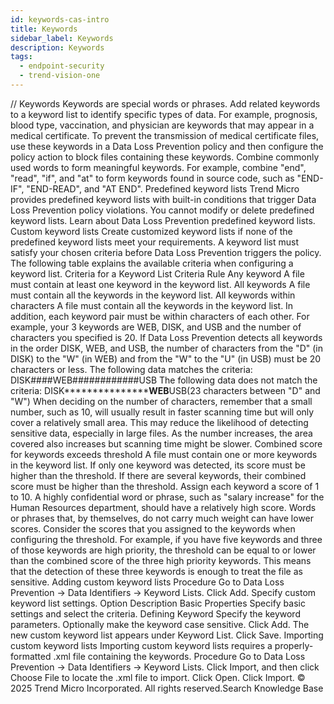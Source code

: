 ```yaml
---
id: keywords-cas-intro
title: Keywords
sidebar_label: Keywords
description: Keywords
tags:
  - endpoint-security
  - trend-vision-one
---
```


/*<![CDATA[*/ $('#title').html($('meta[name=map-description]').attr('content')); /*]]>*/ Keywords Keywords are special words or phrases. Add related keywords to a keyword list to identify specific types of data. For example, prognosis, blood type, vaccination, and physician are keywords that may appear in a medical certificate. To prevent the transmission of medical certificate files, use these keywords in a Data Loss Prevention policy and then configure the policy action to block files containing these keywords. Combine commonly used words to form meaningful keywords. For example, combine "end", "read", "if", and "at" to form keywords found in source code, such as "END-IF", "END-READ", and "AT END". Predefined keyword lists Trend Micro provides predefined keyword lists with built-in conditions that trigger Data Loss Prevention policy violations. You cannot modify or delete predefined keyword lists. Learn about Data Loss Prevention predefined keyword lists. Custom keyword lists Create customized keyword lists if none of the predefined keyword lists meet your requirements. A keyword list must satisfy your chosen criteria before Data Loss Prevention triggers the policy. The following table explains the available criteria when configuring a keyword list. Criteria for a Keyword List Criteria Rule Any keyword A file must contain at least one keyword in the keyword list. All keywords A file must contain all the keywords in the keyword list. All keywords within <x> characters A file must contain all the keywords in the keyword list. In addition, each keyword pair must be within <x> characters of each other. For example, your 3 keywords are WEB, DISK, and USB and the number of characters you specified is 20. If Data Loss Prevention detects all keywords in the order DISK, WEB, and USB, the number of characters from the "D" (in DISK) to the "W" (in WEB) and from the "W" to the "U" (in USB) must be 20 characters or less. The following data matches the criteria: DISK####WEB############USB The following data does not match the criteria: DISK*******************WEB****USB(23 characters between "D" and "W") When deciding on the number of characters, remember that a small number, such as 10, will usually result in faster scanning time but will only cover a relatively small area. This may reduce the likelihood of detecting sensitive data, especially in large files. As the number increases, the area covered also increases but scanning time might be slower. Combined score for keywords exceeds threshold A file must contain one or more keywords in the keyword list. If only one keyword was detected, its score must be higher than the threshold. If there are several keywords, their combined score must be higher than the threshold. Assign each keyword a score of 1 to 10. A highly confidential word or phrase, such as "salary increase" for the Human Resources department, should have a relatively high score. Words or phrases that, by themselves, do not carry much weight can have lower scores. Consider the scores that you assigned to the keywords when configuring the threshold. For example, if you have five keywords and three of those keywords are high priority, the threshold can be equal to or lower than the combined score of the three high priority keywords. This means that the detection of these three keywords is enough to treat the file as sensitive. Adding custom keyword lists Procedure Go to Data Loss Prevention → Data Identifiers → Keyword Lists. Click Add. Specify custom keyword list settings. Option Description Basic Properties Specify basic settings and select the criteria. Defining Keyword Specify the keyword parameters. Optionally make the keyword case sensitive. Click Add. The new custom keyword list appears under Keyword List. Click Save. Importing custom keyword lists Importing custom keyword lists requires a properly-formatted .xml file containing the keywords. Procedure Go to Data Loss Prevention → Data Identifiers → Keyword Lists. Click Import, and then click Choose File to locate the .xml file to import. Click Open. Click Import. © 2025 Trend Micro Incorporated. All rights reserved.Search Knowledge Base